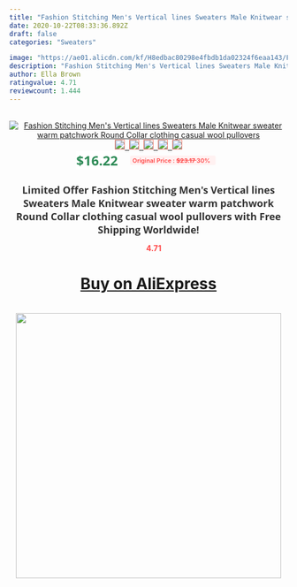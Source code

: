 ```yaml
---
title: "Fashion Stitching Men's Vertical lines Sweaters Male Knitwear sweater warm patchwork Round Collar clothing casual wool pullovers"
date: 2020-10-22T08:33:36.892Z
draft: false
categories: "Sweaters"

image: "https://ae01.alicdn.com/kf/H8edbac80298e4fbdb1da02324f6eaa143/Fashion-Stitching-Men-s-Vertical-lines-Sweaters-Male-Knitwear-sweater-warm-patchwork-Round-Collar-clothing-casual.jpg"
description: "Fashion Stitching Men's Vertical lines Sweaters Male Knitwear sweater warm patchwork Round Collar clothing casual wool pullovers"
author: Ella Brown
ratingvalue: 4.71
reviewcount: 1.444
---
```

<br>
<div style="text-align: center;">
<a href="https://s.click.aliexpress.com/e/_AnztfJ" target="_blank" rel="nofollow noopener noreferrer"><img alt="Fashion Stitching Men's Vertical lines Sweaters Male Knitwear sweater warm patchwork Round Collar clothing casual wool pullovers" class="magnifier-image" src="https://ae01.alicdn.com/kf/H8edbac80298e4fbdb1da02324f6eaa143/Fashion-Stitching-Men-s-Vertical-lines-Sweaters-Male-Knitwear-sweater-warm-patchwork-Round-Collar-clothing-casual.jpg_640x640.jpg">
<br>
<img style="border:1px solid salmon" src="https://ae01.alicdn.com/kf/H8edbac80298e4fbdb1da02324f6eaa143/Fashion-Stitching-Men-s-Vertical-lines-Sweaters-Male-Knitwear-sweater-warm-patchwork-Round-Collar-clothing-casual.jpg_120x120.jpg">&nbsp;&nbsp;<img style="border:1px solid salmon" src="https://ae01.alicdn.com/kf/H32ce913e620847bdbec673a664bf15b8i/Fashion-Stitching-Men-s-Vertical-lines-Sweaters-Male-Knitwear-sweater-warm-patchwork-Round-Collar-clothing-casual.jpg_120x120.jpg">&nbsp;&nbsp;<img style="border:1px solid salmon" src="https://ae01.alicdn.com/kf/Hc3faf5c7ecde43a29a6bfd1b8e7ac341K/Fashion-Stitching-Men-s-Vertical-lines-Sweaters-Male-Knitwear-sweater-warm-patchwork-Round-Collar-clothing-casual.jpg_120x120.jpg">&nbsp;&nbsp;<img style="border:1px solid salmon" src="https://ae01.alicdn.com/kf/H529b77ca5482445287ceba341f4042265/Fashion-Stitching-Men-s-Vertical-lines-Sweaters-Male-Knitwear-sweater-warm-patchwork-Round-Collar-clothing-casual.jpg_120x120.jpg">&nbsp;&nbsp;<img style="border:1px solid salmon" src="https://ae01.alicdn.com/kf/Hac3805cff22b474fb1fbbcc7c1d41ee47/Fashion-Stitching-Men-s-Vertical-lines-Sweaters-Male-Knitwear-sweater-warm-patchwork-Round-Collar-clothing-casual.jpg_120x120.jpg"></a></div><br0>
<div style="text-align: center;"><span style="background-color: white; border: 0px; box-sizing: border-box; color: seagreen; display: inline-block; font-family: &quot;open sans&quot; , &quot;arial&quot; , &quot;helvetica&quot; , sans-serif , &quot;heiti&quot;; font-size: 24px; font-stretch: inherit; font-weight: 700; line-height: inherit; margin: 0px 10px 0px 0px; padding: 0px; vertical-align: middle;">$16.22 </span>
<span style="background: rgb(255 , 241 , 241); border-radius: 3px; border: 0px; box-sizing: border-box; color: #ff4747; display: inline-block; font-family: inherit; font-size: 12px; font-stretch: inherit; font-style: inherit; font-variant: inherit; font-weight: 600; line-height: inherit; margin: 0px; padding: 2px 5px; transform: scale(0.9); vertical-align: middle;">Original Price : <b style="text-decoration: line-through;">$23.17 </b> 30%&nbsp;&nbsp;</span></div>
<h1 style="color: #333333; display: inline-block; font-family: &quot;open sans&quot; , &quot;arial&quot; , &quot;helvetica&quot; , sans-serif , &quot;heiti&quot;; font-size: 18px; font-stretch: inherit; font-weight: 700; text-align: center;">Limited Offer Fashion Stitching Men's Vertical lines Sweaters Male Knitwear sweater warm patchwork Round Collar clothing casual wool pullovers with Free Shipping Worldwide!</h1>
<div style="color: #ff4747; text-align: center;">
<img src="https://4.bp.blogspot.com/-M0ZcTcb-5uY/XleCXlxnR4I/AAAAAAAAAEc/OrjgMkXV1oMQFaCRZj5HQwOCBcu3w1FegCPcBGAYYCw/s1600/star.png" style="height: 15px;">&nbsp;<b>4.71</b></div>
<div class="button_cont" align="center"><a class="buynow_a" href="https://s.click.aliexpress.com/e/_AnztfJ" target="_blank" rel="nofollow noopener noreferrer"><H1>Buy on AliExpress</H1></a></div><br>
<div class="separator" style="clear: both; text-align: center;">
<img src="https://lh3.googleusercontent.com/-pTy5HemUv9M/XlePHvY0dAI/AAAAAAAAAE4/0nX5iRUoIWY8eMW9Dpxeirr157OZliDIgCLcBGAsYHQ/s1600/badge.gif" width="480">
</div>
